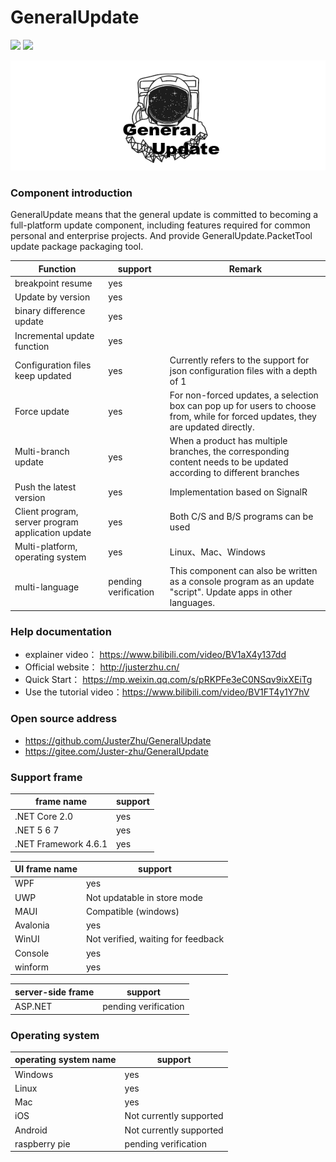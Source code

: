 # GeneralUpdate #
![](https://img.shields.io/github/license/WELL-E/AutoUpdater?color=blue)
![](https://img.shields.io/github/stars/WELL-E/AutoUpdater?color=blue)

![](imgs/GeneralUpdate_h.png)

### Component introduction ###

GeneralUpdate means that the general update is committed to becoming a full-platform update component, including features required for common personal and enterprise projects. And provide GeneralUpdate.PacketTool update package packaging tool.

| Function                                          | support              | Remark                                                       |
| ------------------------------------------------- | -------------------- | ------------------------------------------------------------ |
| breakpoint resume                                 | yes                  |                                                              |
| Update by version                                 | yes                  |                                                              |
| binary difference update                          | yes                  |                                                              |
| Incremental update function                       | yes                  |                                                              |
| Configuration files keep updated                  | yes                  | Currently refers to the support for json configuration files with a depth of 1 |
| Force update                                      | yes                  | For non-forced updates, a selection box can pop up for users to choose from, while for forced updates, they are updated directly. |
| Multi-branch update                               | yes                  | When a product has multiple branches, the corresponding content needs to be updated according to different branches |
| Push the latest version                           | yes                  | Implementation based on SignalR                              |
| Client program, server program application update | yes                  | Both C/S and B/S programs can be used                        |
| Multi-platform, operating system                  | yes                  | Linux、Mac、Windows                                          |
| multi-language                                    | pending verification | This component can also be written as a console program as an update "script". Update apps in other languages. |



### Help documentation ###

- explainer video： https://www.bilibili.com/video/BV1aX4y137dd
- Official website： http://justerzhu.cn/
- Quick Start： https://mp.weixin.qq.com/s/pRKPFe3eC0NSqv9ixXEiTg
- Use the tutorial video：https://www.bilibili.com/video/BV1FT4y1Y7hV

### Open source address ###

- https://github.com/JusterZhu/GeneralUpdate
- https://gitee.com/Juster-zhu/GeneralUpdate

### Support frame

| frame name           | support |
| -------------------- | ------- |
| .NET Core 2.0        | yes     |
| .NET 5 6 7           | yes     |
| .NET Framework 4.6.1 | yes     |

| UI frame name | support                            |
| ------------- | ---------------------------------- |
| WPF           | yes                                |
| UWP           | Not updatable in store mode        |
| MAUI          | Compatible (windows)               |
| Avalonia      | yes                                |
| WinUI         | Not verified, waiting for feedback |
| Console       | yes                                |
| winform       | yes                                |

| server-side frame | support              |
| ----------------- | -------------------- |
| ASP.NET           | pending verification |

### Operating system

| operating system name | support                 |
| --------------------- | ----------------------- |
| Windows               | yes                     |
| Linux                 | yes                     |
| Mac                   | yes                     |
| iOS                   | Not currently supported |
| Android               | Not currently supported |
| raspberry pie         | pending verification    |
